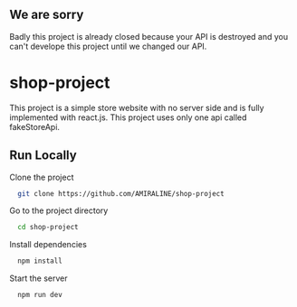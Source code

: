 ## We are sorry

Badly this project is already closed because your API is destroyed and you can't develope this project until we changed our API.

# shop-project

This project is a simple store website with no server side and is fully implemented with react.js.
This project uses only one api called fakeStoreApi.

## Run Locally

Clone the project

```bash
  git clone https://github.com/AMIRALINE/shop-project
```

Go to the project directory

```bash
  cd shop-project
```

Install dependencies

```bash
  npm install
```

Start the server

```bash
  npm run dev
```
